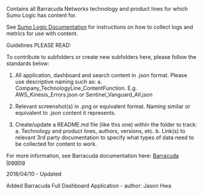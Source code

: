 Contains all Barracuda Networks technology and product lines for which Sumo Logic has content for.

See [Sumo Logic Documentation](https://help.sumologic.com/) for instructions on how to collect logs and metrics for use with content.

Guidelines PLEASE READ:

To contribute to subfolders or create new subfolders here, please follow the standards below:

1. All application, dashboard and search content in .json format. Please use descriptive naming such as:
   a. Company_TechnologyLine_ContentFunction. E.g. AWS_Kinesis_Errors.json or Sentinel_Vanguard_All.json

2. Relevant screenshot(s) in .png or equivalent format. Naming similar or equivalent to .json content it represents.

3. Create/update a README.md file (like this one) within the folder to track:
   a. Technology and product lines, authors, versions, etc.
   b. Link(s) to relevant 3rd party documentation to specify what types of data need to be collected for content to work.

For more information, see Barracuda documentation here:
[Barracuda logging](https://campus.barracuda.com/product/webapplicationfirewall/doc/4259935/how-to-configure-syslog-and-other-logs/)

2018/04/10 - Updated

  Added Barracuda Full Dashboard Application - author: Jason Hwa
